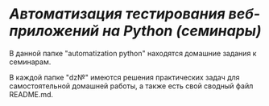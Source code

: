 # *Автоматизация тестирования веб-приложений на Python (семинары)* #
В данной папке "automatization python" находятся домашние задания к семинарам.

В каждой папке "dz№" имеются решения практических задач для самостоятельной домашней работы, а также есть свой сводный файл README.md.